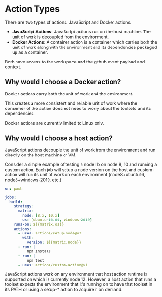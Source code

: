 # Action Types

There are two types of actions. JavaScript and Docker actions.

- **JavaScript Actions**: JavaScript actions run on the host machine. The unit of work is decoupled from the environment.
- **Docker Actions**: A container action is a container which carries both the unit of work along with the environment and its dependencies packaged up as a container.

Both have access to the workspace and the github event payload and context.

## Why would I choose a Docker action?

Docker actions carry both the unit of work and the environment.

This creates a more consistent and reliable unit of work where the consumer of the action does not need to worry about the toolsets and its dependencies.

Docker actions are currently limited to Linux only.

## Why would I choose a host action?

JavaScript actions decouple the unit of work from the environment and run directly on the host machine or VM.

Consider a simple example of testing a node lib on node 8, 10 and running a custom action. Each job will setup a node version on the host and custom-action will run its unit of work on each environment (node8+ubuntu16, node8+windows-2019, etc.)

```yaml
on: push

jobs:
  build:
    strategy:
      matrix:
        node: [8.x, 10.x]
        os: [ubuntu-16.04, windows-2019]
    runs-on: ${{matrix.os}}
    actions:
      - uses: actions/setup-node@v3
        with:
          version: ${{matrix.node}}
      - run: |
          npm install
      - run: |
          npm test
      - uses: actions/custom-action@v1
```

JavaScript actions work on any environment that host action runtime is supported on which is currently node 12. However, a host action that runs a toolset expects the environment that it's running on to have that toolset in its PATH or using a setup-\* action to acquire it on demand.
